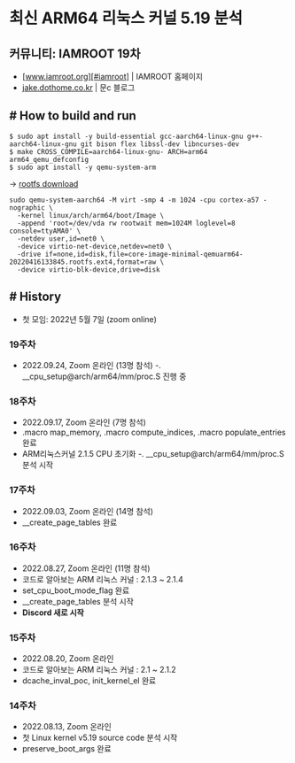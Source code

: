 # 최신 ARM64 리눅스 커널 5.19 분석

## 커뮤니티: IAMROOT 19차
- [www.iamroot.org][#iamroot] | IAMROOT 홈페이지
- [jake.dothome.co.kr][#moonc] | 문c 블로그

[#iamroot]: http://www.iamroot.org
[#moonc]: http://jake.dothome.co.kr

## \# How to build and run
```
$ sudo apt install -y build-essential gcc-aarch64-linux-gnu g++-aarch64-linux-gnu git bison flex libssl-dev libncurses-dev  
$ make CROSS_COMPILE=aarch64-linux-gnu- ARCH=arm64 arm64_qemu_defconfig
$ sudo apt install -y qemu-system-arm
```
-> [rootfs download](http://downloads.yoctoproject.org/releases/yocto/yocto-4.0/machines/qemu/qemuarm64/core-image-minimal-qemuarm64-20220416133845.rootfs.ext4)
```
sudo qemu-system-aarch64 -M virt -smp 4 -m 1024 -cpu cortex-a57 -nographic \
  -kernel linux/arch/arm64/boot/Image \
  -append 'root=/dev/vda rw rootwait mem=1024M loglevel=8 console=ttyAMA0' \
  -netdev user,id=net0 \
  -device virtio-net-device,netdev=net0 \
  -drive if=none,id=disk,file=core-image-minimal-qemuarm64-20220416133845.rootfs.ext4,format=raw \
  -device virtio-blk-device,drive=disk
```
## \# History

- 첫 모임: 2022년 5월 7일 (zoom online)

### 19주차
- 2022.09.24, Zoom 온라인 (13명 참석)
-. __cpu_setup@arch/arm64/mm/proc.S 진행 중

### 18주차
- 2022.09.17, Zoom 온라인 (7명 참석)
- .macro map_memory, .macro compute_indices, .macro populate_entries 완료
- ARM리눅스커널 2.1.5 CPU 초기화
-. __cpu_setup@arch/arm64/mm/proc.S 분석 시작

### 17주차
- 2022.09.03, Zoom 온라인 (14명 참석)
- __create_page_tables 완료

### 16주차
- 2022.08.27, Zoom 온라인 (11명 참석)
- 코드로 알아보는 ARM 리눅스 커널 : 2.1.3 ~ 2.1.4
- set_cpu_boot_mode_flag 완료
- __create_page_tables 분석 시작
- **Discord 새로 시작**

### 15주차
- 2022.08.20, Zoom 온라인
- 코드로 알아보는 ARM 리눅스 커널 : 2.1 ~ 2.1.2
- dcache_inval_poc, init_kernel_el 완료

### 14주차
- 2022.08.13, Zoom 온라인
- 첫 Linux kernel v5.19 source code 분석 시작
- preserve_boot_args 완료
